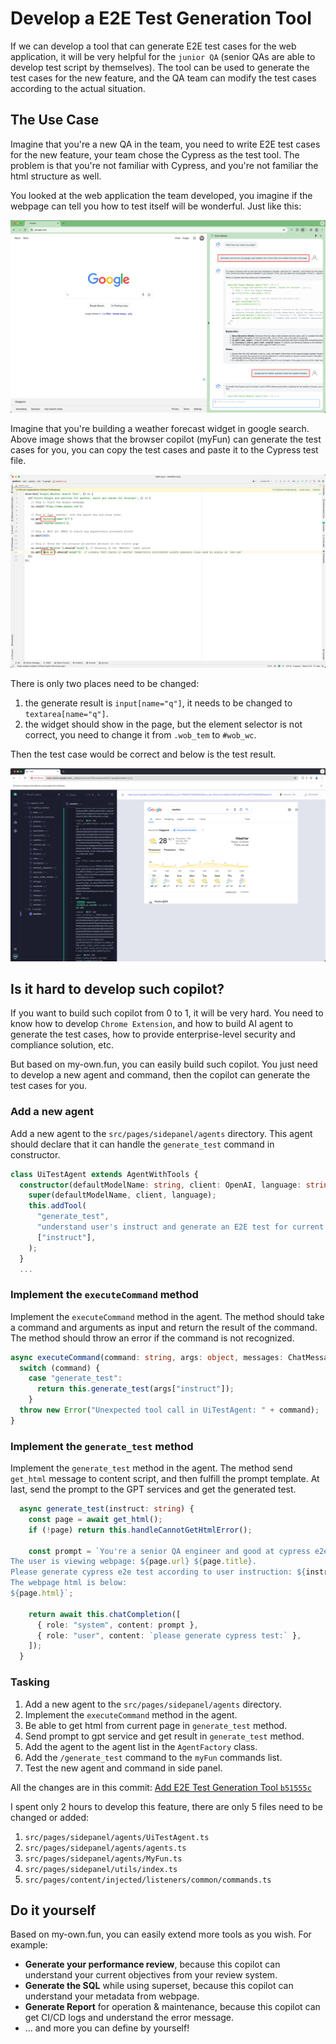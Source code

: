 # Develop a E2E Test Generation Tool

If we can develop a tool that can generate E2E test cases for the web application, it will be very helpful for the `junior QA` (senior QAs are able to develop test script by themselves). The tool can be used to generate the test cases for the new feature, and the QA team can modify the test cases according to the actual situation.

## The Use Case

Imagine that you're a new QA in the team, you need to write E2E test cases for the new feature, your team chose the Cypress as the test tool. The problem is that you're not familiar with Cypress, and you're not familiar the html structure as well. 

You looked at the web application the team developed, you imagine if the webpage can tell you how to test itself will be wonderful. Just like this:

![usecases/cypress_generate_test.png](../images/usecases/cypress_generate_test.png)

Imagine that you're building a weather forecast widget in google search. Above image shows that the browser copilot (myFun) can generate the test cases for you, you can copy the test cases and paste it to the Cypress test file.

![usecases/cypress_save_and_modify_script.png](../images/usecases/cypress_save_and_modify_script.png)

There is only two places need to be changed:
1. the generate result is `input[name="q"]`, it needs to be changed to `textarea[name="q"]`.
2. the widget should show in the page, but the element selector is not correct, you need to change it from `.wob_tem` to `#wob_wc`. 

Then the test case would be correct and below is the test result.

![usecases/cypress_weather_forecast_test_case.png](../images/usecases/cypress_weather_forecast_test_case.png)

## Is it hard to develop such copilot?

If you want to build such copilot from 0 to 1, it will be very hard. You need to know how to develop `Chrome Extension`, and how to build AI agent to generate the test cases, how to provide enterprise-level security and compliance solution, etc.

But based on my-own.fun, you can easily build such copilot. You just need to develop a new agent and command, then the copilot can generate the test cases for you.

### Add a new agent
Add a new agent to the `src/pages/sidepanel/agents` directory. This agent should declare that it can handle the `generate_test` command in constructor.
```typescript
class UiTestAgent extends AgentWithTools {
  constructor(defaultModelName: string, client: OpenAI, language: string) {
    super(defaultModelName, client, language);
    this.addTool(
      "generate_test",
      "understand user's instruct and generate an E2E test for current viewing webpage",
      ["instruct"],
    );
  }
  ...
```

### Implement the `executeCommand` method
Implement the `executeCommand` method in the agent. The method should take a command and arguments as input and return the result of the command. The method should throw an error if the command is not recognized.
```typescript
async executeCommand(command: string, args: object, messages: ChatMessage[]): Promise<any> {
  switch (command) {
    case "generate_test":
      return this.generate_test(args["instruct"]);
    }
  throw new Error("Unexpected tool call in UiTestAgent: " + command);
}
```

### Implement the `generate_test` method
Implement the `generate_test` method in the agent. The method send `get_html` message to content script, and then fulfill the prompt template. At last, send the prompt to the GPT services and get the generated test.
```typescript
  async generate_test(instruct: string) {
    const page = await get_html();
    if (!page) return this.handleCannotGetHtmlError();

    const prompt = `You're a senior QA engineer and good at cypress e2e test.
The user is viewing webpage: ${page.url} ${page.title}.
Please generate cypress e2e test according to user instruction: ${instruct}
The webpage html is below:
${page.html}`;

    return await this.chatCompletion([
      { role: "system", content: prompt },
      { role: "user", content: `please generate cypress test:` },
    ]);
  }
```

### Tasking
1. Add a new agent to the `src/pages/sidepanel/agents` directory.
2. Implement the `executeCommand` method in the agent.
3. Be able to get html from current page in `generate_test` method.
4. Send prompt to gpt service and get result in `generate_test` method.
5. Add the agent to the agent list in the `AgentFactory` class.
6. Add the `/generate_test` command to the `myFun` commands list.
7. Test the new agent and command in side panel.

All the changes are in this commit: [Add E2E Test Generation Tool `b51555c`](https://github.com/yingrui/my-own.fun/commit/b51555c2192b2b60a9a01f6466f94a96bb302677)

I spent only 2 hours to develop this feature, there are only 5 files need to be changed or added:
1. `src/pages/sidepanel/agents/UiTestAgent.ts`
2. `src/pages/sidepanel/agents/agents.ts`
3. `src/pages/sidepanel/agents/MyFun.ts`
4. `src/pages/sidepanel/utils/index.ts`
5. `src/pages/content/injected/listeners/common/commands.ts`

## Do it yourself
Based on my-own.fun, you can easily extend more tools as you wish. For example: 
* **Generate your performance review**, because this copilot can understand your current objectives from your review system. 
* **Generate the SQL** while using superset, because this copilot can understand your metadata from webpage. 
* **Generate Report** for operation & maintenance, because this copilot can get CI/CD logs and understand the error message.
* ... and more you can define by yourself!
